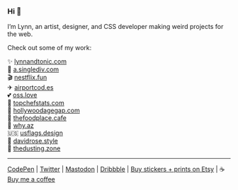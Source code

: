 ### Hi 👋

I’m Lynn, an artist, designer, and CSS developer making weird projects for the web.

Check out some of my work:

✨ [lynnandtonic.com](https://lynnandtonic.com) <br>
🎨 [a.singlediv.com](https://a.singlediv.com) <br>
🎬 [nestflix.fun](https://nestflix.fun) <br>
✈ [airportcod.es](https://airportcod.es) <br>
💕 [oss.love](https://oss.love) <br>
🔪 [topchefstats.com](https://topchefstats.com) <br>
🎥 [hollywoodagegap.com](https://hollywoodagegap.com) <br>
🍤 [thefoodplace.cafe](https://thefoodplace.cafe) <br>
🌵 [why.az](https://why.az) <br>
🇺🇸 [usflags.design](https://usflags.design) <br>
👕 [davidrose.style](https://davidrose.style) <br>
🧹 [thedusting.zone](https://thedusting.zone)

----

[CodePen](https://codepen.io/lynnandtonic) | [Twitter](https://twitter.com/lynnandtonic) | [Mastodon](https://front-end.social/@lynnandtonic) | [Dribbble](https://dribbble.com/lynnandtonic) | [Buy stickers + prints on Etsy](https://www.etsy.com/shop/lynnandtonic) | ☕ [Buy me a coffee](https://www.buymeacoffee.com/lynnandtonic)
